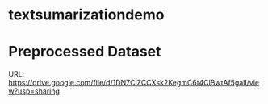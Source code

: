 # textsumarizationdemo

# Preprocessed Dataset

URL: https://drive.google.com/file/d/1DN7ClZCCXsk2KegmC6t4ClBwtAf5galI/view?usp=sharing